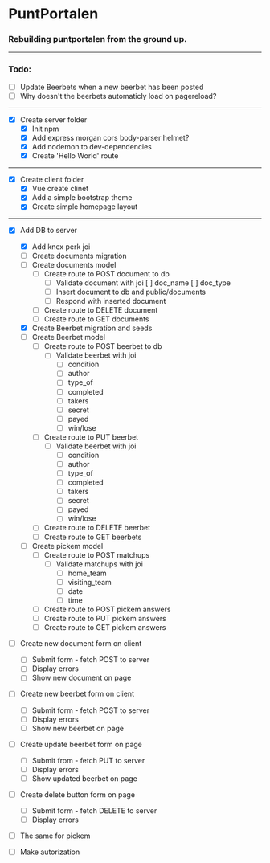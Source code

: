 # PuntPortalen
### Rebuilding puntportalen from the ground up.
---

### Todo:
* [ ] Update Beerbets when a new beerbet has been posted
* [ ] Why doesn't the beerbets automaticly load on pagereload?
---

* [x] Create server folder
    * [x] Init npm
    * [x] Add express morgan cors body-parser helmet?
    * [x] Add nodemon to dev-dependencies
    * [x] Create 'Hello World' route
---
* [x] Create client folder
    * [x] Vue create clinet
    * [x] Add a simple bootstrap theme
    * [x] Create simple homepage layout
---
* [x] Add DB to server
    * [x] Add knex perk joi
    * [ ] Create documents migration
    * [ ] Create documents model
        * [ ] Create route to POST document to db
            * [ ] Validate document with joi
                [ ] doc_name
                [ ] doc_type
            * [ ] Insert document to db and public/documents
            * [ ] Respond with inserted document
        * [ ] Create route to DELETE document
        * [ ] Create route to GET documents
    * [x] Create Beerbet migration and seeds
    * [ ] Create Beerbet model
        * [ ] Create route to POST beerbet to db
            * [ ] Validate beerbet with joi
                * [ ] condition
                * [ ] author
                * [ ] type_of
                * [ ] completed
                * [ ] takers
                * [ ] secret
                * [ ] payed
                * [ ] win/lose
        * [ ] Create route to PUT beerbet
            * [ ] Validate beerbet with joi
                * [ ] condition
                * [ ] author
                * [ ] type_of
                * [ ] completed
                * [ ] takers
                * [ ] secret
                * [ ] payed
                * [ ] win/lose
        * [ ] Create route to DELETE beerbet
        * [ ] Create route to GET beerbets        
    * [ ] Create pickem model
        * [ ] Create route to POST matchups
            * [ ] Validate matchups with joi
                * [ ] home_team
                * [ ] visiting_team
                * [ ] date
                * [ ] time
        * [ ] Create route to POST pickem answers
        * [ ] Create route to PUT pickem answers
        * [ ] Create route to GET pickem answers

* [ ] Create new document form on client
    * [ ] Submit form - fetch POST to server
    * [ ] Display errors
    * [ ] Show new document on page
* [ ] Create new beerbet form on client
    * [ ] Submit form - fetch POST to server
    * [ ] Display errors
    * [ ] Show new beerbet on page
* [ ] Create update beerbet form on page
    * [ ] Submit from - fetch PUT to server
    * [ ] Display errors
    * [ ] Show updated beerbet on page
* [ ] Create delete button form on page
    * [ ] Submit form - fetch DELETE to server
    * [ ] Display errors
* [ ] The same for pickem 

* [ ] Make autorization
    
